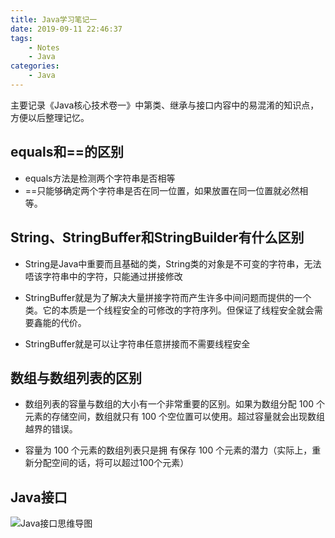 ```yaml
---
title: Java学习笔记一
date: 2019-09-11 22:46:37
tags:
    - Notes
    - Java
categories: 
    - Java
---
```


主要记录《Java核心技术卷一》中第类、继承与接口内容中的易混淆的知识点，方便以后整理记忆。
<!--more-->
## equals和==的区别
- equals方法是检测两个字符串是否相等
- ==只能够确定两个字符串是否在同一位置，如果放置在同一位置就必然相等。

## String、StringBuffer和StringBuilder有什么区别

- String是Java中重要而且基础的类，String类的对象是不可变的字符串，无法唔该字符串中的字符，只能通过拼接修改

- StringBuffer就是为了解决大量拼接字符而产生许多中间问题而提供的一个类。它的本质是一个线程安全的可修改的字符序列。但保证了线程安全就会需要鑫能的代价。

- StringBuffer就是可以让字符串任意拼接而不需要线程安全

## 数组与数组列表的区别
- 数组列表的容量与数组的大小有一个非常重要的区别。如果为数组分配 100 个元素的存储空间，数组就只有 100 个空位置可以使用。超过容量就会出现数组越界的错误。

- 容量为 100 个元素的数组列表只是拥 有保存 100 个元素的潜力（实际上，重新分配空间的话，将可以超过100个元素）

## Java接口
![Java接口思维导图](https://i.loli.net/2019/10/08/gxp1cKNkjzR5XfQ.png)


